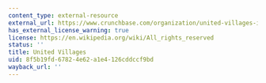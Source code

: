 ```yaml
---
content_type: external-resource
external_url: https://www.crunchbase.com/organization/united-villages-inc
has_external_license_warning: true
license: https://en.wikipedia.org/wiki/All_rights_reserved
status: ''
title: United Villages
uid: 8f5b19fd-6782-4e62-a1e4-126cddccf9bd
wayback_url: ''
---
```

